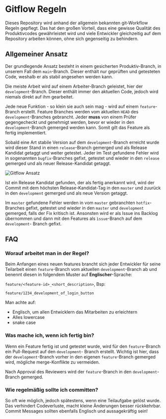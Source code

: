 # Gitflow Regeln

Dieses Repository wird anhand der allgemein bekannten git-Workflow Regeln gepflegt. 
Das hat den großen Vorteil, dass eine gewisse Qualität des Produktivcodes gewährleistet wird und viele 
Entwickler gleichzeitig auf dem Repository arbeiten können, ohne sich gegenseitig zu behindern.

## Allgemeiner Ansatz

Der grundlegende Ansatz besteht in einem gesicherten Produktiv-Branch, in unserem Fall dem `main`-Branch. 
Dieser enthält nur geprüften und getesteten Code, weshalb er als stabil angesehen werden kann.

Die meiste Arbeit wird auf einem Arbeiter-Branch geleistet, hier der `development`-Branch. 
Dieser enthält immer den aktuellen Code, jedoch wird niemals direkt auf ihm gearbeitet.

Jede neue Funktion - so klein sie auch sein mag - wird auf einem `feature`- Branch erstellt.
Feature Branches werden vom aktuellen `HEAD` des `development`-Branches gebrancht. 
Jeder **muss** von einem Prüfer gegengecheckt und genehmigt werden, 
bevor er wieder in den `development`-Branch gemerged werden kann. 
Somit gilt das Feature als fertig implementiert.

Sobald eine Art stabile Version auf dem `development`-Branch erreicht wurde wird dieser Stand in einen `release`-Branch 
gemerged und als Release Kandidat getaggt und weiter getestet. 
Jeder im Test gefundene Fehler wird in sogenannten `bugfix`-Branches gefixt, getestet und
wieder in den `release` gemerged und als neuer Release-Kandidat getaggt.

![Gitflow Ansatz](https://zepel.io/blog/content/images/2020/05/GitFlow-git-workflow-2.png "Gitflow workflow with hotfix and release branches (zepel.io)")

Ist ein Release Kandidat gefunden, der als fertig anerkannt wird, wird der Commit mit dem höchsten Release-Kandidat-Tag 
in den `master` und zuurück in den `development` gemerged und als neue Version getaggt. 

Im `master` gefundene Fehler werden in vom `master` gebranchten `hotfix`-Branches gefixt, 
getestet und wieder in den `master` und `development` gemerged, falls der Fix kritisch ist. 
Ansonsten wird er als Issue ins Backlog übernommen und dann mit den Features als `ìssue`-Branch auf dem `development`-
Branch gefixt.

## FAQ

### Worauf arbeitet man in der Regel?
Beim Anfangen eines neuen features brancht sich jeder Entwickler für seine Teilarbeit einen `feature`-Branch vom 
aktuellen `development`-Branch ab und benennt diesen in folgendem Muster auf **Englischer**-Sprache:

`feature/<feature-id>_<short_description>`, Bsp:

`feature/1234_development_of_login_button`

Man achte auf:
* Englisch, um allen Entwicklern das Mitarbeiten zu erleichtern
* Alles lowercase
* snake case

### Was mache ich, wenn ich fertig bin?
Wenn ein Feature fertig ist und getestet wurde, wird für den `feature`-Branch ein Pull-Request auf den `development`-
Branch erstellt. Wichtig ist hier, dass der `development`-Branch vorher in den eigenen `feature`-Branch gemerged wird, 
mögliche merge-Konflikte zu vermeiden. 

Nach Approval des Reviewers wird der `feature`-Branch in den `development`-Branch gemerged.

### Wie regelmäßig sollte ich committen?

So oft wie möglich, jedoch spätestens, wenn eine Teilaufgabe gelöst wurde. 
Das verhindert Codeverluste, macht kleine Änderungen besser rückkehrbar.
Commit Messages sollten ebenfalls Englisch und aussagekräftig sein!